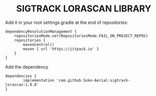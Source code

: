 <h1 align="center">SIGTRACK LORASCAN LIBRARY</h1>

Add it in your root settings.gradle at the end of repositories:

	dependencyResolutionManagement {
		repositoriesMode.set(RepositoriesMode.FAIL_ON_PROJECT_REPOS)
		repositories {
			mavenCentral()
			maven { url 'https://jitpack.io' }
		}
	}

Add the dependency

	dependencies {
	        implementation 'com.github.Soko-Aerial:sigtrack-lorascan:1.0.0'
	}
